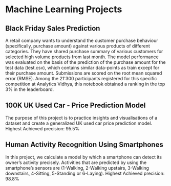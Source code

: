# Machine Learning Projects

## Black Friday Sales Prediction

A retail company wants to understand the customer purchase behaviour (specifically, purchase amount) against various products of different categories. They have shared purchase summary of various customers for selected high volume products from last month. The model performance was evaluated on the basis of the prediction of the purchase amount for the test data (test.csv), which contains similar data-points as train except for their purchase amount. Submissions are scored on the root mean squared error (RMSE). Among the 21'300 participants registered for this specific competition at Analytics Vidhya, this notebook obtained a ranking in the top 3% in the leaderboard.

## 100K UK Used Car - Price Prediction Model

The purpose of this project is to practice insights and visualisations of a dataset and create a generalized UK used car price prediction model. Highest Achieved precision: 95.5%

## Human Activity Recognition Using Smartphones

In this project, we calculate a model by which a smartphone can detect its owner’s activity precisely. Activities that are predicted by using the smartphone’s sensors are (1-Walking, 2-Walking upstairs, 3-Walking downstairs, 4-Sitting, 5-Standing or 6-Laying). Highest Achieved precision: 98.8%

